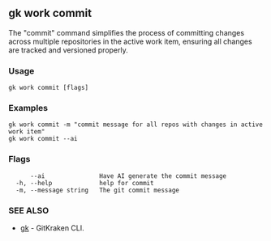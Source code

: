 ## gk work commit

The "commit" command simplifies the process of committing changes across multiple repositories in the active work item, ensuring all changes are tracked and versioned properly.

### Usage
```
gk work commit [flags]
```
### Examples
```
gk work commit -m "commit message for all repos with changes in active work item"
gk work commit --ai
```

### Flags

```
      --ai               Have AI generate the commit message
  -h, --help             help for commit
  -m, --message string   The git commit message
```

### SEE ALSO

* [gk](gk.md)	 - GitKraken CLI.